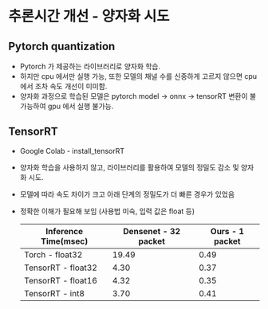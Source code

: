 # 추론시간 개선 - 양자화 시도

## Pytorch quantization
- Pytorch 가 제공하는 라이브러리로 양자화 학습.
- 하지만 cpu 에서만 실행 가능, 또한 모델의 채널 수를 신중하게 고르지 않으면 cpu 에서 조차 속도 개선이 미미함. 
- 양자화 과정으로 학습된 모델은 pytorch model -> onnx -> tensorRT 변환이 불가능하여 gpu 에서 실행 불가능.

## TensorRT
- Google Colab - install_tensorRT

- 양자화 학습을 사용하지 않고, 라이브러리를 활용하여 모델의 정밀도 감소 및 양자화 시도. 

- 모델에 따라 속도 차이가 크고 아래 단계의 정밀도가 더 빠른 경우가 있었음

- 정확한 이해가 필요해 보임 (사용법 미숙, 입력 값은 float 등)

  | Inference Time(msec) | Densenet - 32 packet | Ours - 1 packet |
  | -------------------- | -------------------- | --------------- |
  | Torch - float32      | 19.49                | 0.49            |
  | TensorRT - float32   | 4.30                 | 0.37            |
  | TensorRT - float16   | 4.32                 | 0.35            |
  | TensorRT - int8      | 3.70                 | 0.41            |

  